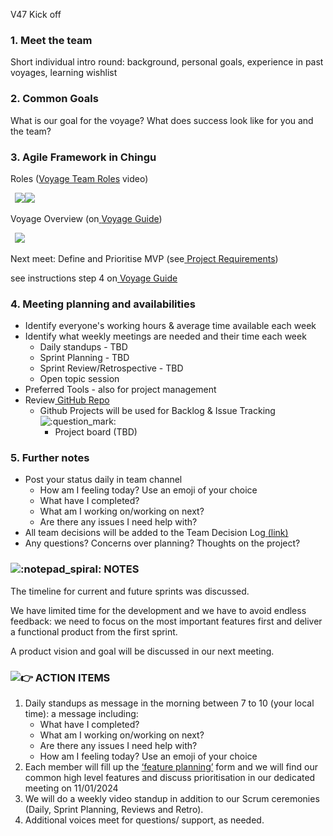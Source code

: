 ﻿<a name="_unqbxjyeu451"></a>V47 Kick off
### <a name="_p7lr79ps6s6f"></a>**1.  Meet the team**
Short individual intro round: background, personal goals, experience in past voyages, learning wishlist
### <a name="_hudac51pa59q"></a>**2.  Common Goals**
What is our goal for the voyage? What does success look like for you and the team?
### <a name="_cauh1pk8fbgx"></a>**3.  Agile Framework in Chingu**
Roles ([Voyage Team Roles](https://youtu.be/f_TzehtBliE) video)

` `![](Aspose.Words.d20b57f4-e372-4879-86f8-68d97977051d.001.png)![](Aspose.Words.d20b57f4-e372-4879-86f8-68d97977051d.002.png)

Voyage Overview (on[ ](https://github.com/chingu-voyages/Handbook/blob/main/docs/guides/voyage/voyage.md)[Voyage Guide](https://github.com/chingu-voyages/Handbook/blob/main/docs/guides/voyage/voyage.md))

` `![](Aspose.Words.d20b57f4-e372-4879-86f8-68d97977051d.003.png)

Next meet: Define and Prioritise MVP  (see[ ](https://github.com/chingu-voyages/voyage-project-tier2-dailytasks/blob/main/README.md)[Project Requirements](https://github.com/chingu-voyages/voyage-project-tier2-dailytasks/blob/main/README.md))

see instructions step 4 on[ ](https://github.com/chingu-voyages/Handbook/blob/main/docs/guides/voyage/voyage.md)[Voyage Guide](https://github.com/chingu-voyages/Handbook/blob/main/docs/guides/voyage/voyage.md)
### <a name="_hfd7zhhyt9wp"></a>**4. Meeting planning and availabilities**
- Identify everyone's working hours & average time available each week 
- Identify what weekly meetings are needed and their time each week
  - Daily standups - TBD
  - Sprint Planning - TBD
  - Sprint Review/Retrospective - TBD
  - Open topic session
- Preferred Tools - also for project management
- Review[ ](https://ilanokno.atlassian.net/wiki/pages/resumedraft.action?draftId=1310738&draftShareId=0839ed85-bd51-4b01-a10b-934cb38e9f87)[GitHub Repo](https://ilanokno.atlassian.net/wiki/pages/resumedraft.action?draftId=1310738&draftShareId=0839ed85-bd51-4b01-a10b-934cb38e9f87)
  - Github Projects will be used for Backlog & Issue Tracking ![:question_mark:](Aspose.Words.d20b57f4-e372-4879-86f8-68d97977051d.004.png)
    - Project board (TBD)
### <a name="_eknpyj9bub2a"></a>**5. Further notes**
- Post your status daily in team channel
  - How am I feeling today? Use an emoji of your choice
  - What have I completed?
  - What am I working on/working on next?
  - Are there any issues I need help with?
- All team decisions will be added to the Team Decision Log[ ](https://github.com/chingu-voyages/v47-tier2-team-13/blob/main/docs/team_decision_log.md)[(link)](https://github.com/chingu-voyages/v47-tier2-team-13/blob/main/docs/team_decision_log.md)
- Any questions? Concerns over planning? Thoughts on the project?
### ![:notepad_spiral:](Aspose.Words.d20b57f4-e372-4879-86f8-68d97977051d.005.png)<a name="_n37pkdi0s356"></a> **NOTES**
The timeline for current and future sprints was discussed. 

We have limited time for the development and we have to avoid endless feedback: we need to focus on the most important features first and deliver a functional product from the first sprint. 

A product vision and goal will be discussed in our next meeting. 


### ![:point_right:](Aspose.Words.d20b57f4-e372-4879-86f8-68d97977051d.006.png)<a name="_5gije8s5sl2u"></a> **ACTION ITEMS**
1. Daily standups as message in the morning between 7 to 10 (your local time): a message including: 
   - What have I completed?
   - What am I working on/working on next?
   - Are there any issues I need help with?
   - How am I feeling today? Use an emoji of your choice
1. Each member will fill up the [‘feature planning’](https://github.com/chingu-voyages/v47-tier2-team-13/blob/main/docs/meeting-vision_and_feature_planning.docx) form and we will find our common high level features and discuss prioritisation in our dedicated meeting on 11/01/2024
1. We will do a weekly video standup in addition to our Scrum ceremonies (Daily, Sprint Planning, Reviews and Retro). 
1. Additional voices meet for questions/ support, as needed. 



